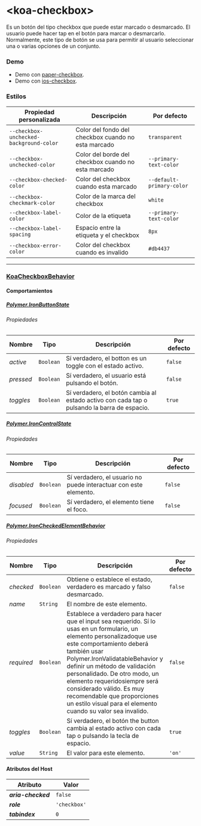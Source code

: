 # &lt;koa-checkbox&gt;

Es un botón del tipo checkbox que puede estar marcado o desmarcado. El usuario puede hacer tap en el botón para marcar o desmarcarlo. Normalmente, este tipo de botón se usa para permitir al usuario seleccionar una o varias opciones de un conjunto.

### Demo

* Demo con [paper-checkbox](https://elements.polymer-project.org/elements/paper-checkbox?view=demo).
* Demo con [ios-checkbox](https://kingofapp.github.io/ios-checkbox).

### Estilos

Propiedad personalizada | Descripción | Por defecto
----------------|-------------|--------
`--checkbox-unchecked-background-color` | Color del fondo del checkbox cuando no esta marcado | `transparent`
`--checkbox-unchecked-color` | Color del borde del checkbox cuando no esta marcado | `--primary-text-color`
`--checkbox-checked-color` | Color del checkbox cuando esta marcado | `--default-primary-color`
`--checkbox-checkmark-color` | Color de la marca del checkbox | `white`
`--checkbox-label-color` | Color de la etiqueta | `--primary-text-color`
`--checkbox-label-spacing` | Espacio entre la etiqueta y el checkbox | `8px`
`--checkbox-error-color` | Color del checkbox cuando es invalido | `#db4437`

---

### [KoaCheckboxBehavior](https://github.com/KingofApp/koa-behaviors/blob/master/koa-checkbox-behavior.html)

#### Comportamientos

##### [Polymer.IronButtonState](https://elements.polymer-project.org/elements/iron-behaviors?active=Polymer.IronButtonState)

###### Propiedades

Nombre | Tipo | Descripción | Por defecto
-----|------|-------------|--------
*active* | `Boolean` | Sí verdadero, el botton es un toggle con el estado activo. | `false`
*pressed* | `Boolean` | Sí verdadero, el usuario está pulsando el botón. | `false`
*toggles* | `Boolean` | Sí verdadero, el botón cambia al estado activo con cada tap o pulsando la barra de espacio. | `true`

##### [Polymer.IronControlState](https://elements.polymer-project.org/elements/iron-behaviors?active=Polymer.IronControlState)

###### Propiedades

Nombre | Tipo | Descripción | Por defecto
-----|------|-------------|--------
*disabled* | `Boolean` | Sí verdadero, el usuario no puede interactuar con este elemento. | `false`
*focused* | `Boolean` | Sí verdadero, el elemento tiene el foco. | `false`

##### [Polymer.IronCheckedElementBehavior](https://elements.polymer-project.org/elements/iron-checked-element-behavior)

###### Propiedades

Nombre | Tipo | Descripción | Por defecto
-----|------|-------------|--------
*checked* | `Boolean` | Obtiene o establece el estado, verdadero es marcado y falso desmarcado. | `false`
*name* | `String` | El nombre de este elemento. |
*required* | `Boolean` | Establece a verdadero para hacer que el input sea requerido. Sí lo usas en un formulario, un elemento personalizadoque use este comportamiento deberá también usar Polymer.IronValidatableBehavior y definir un método de validación personalidado. De otro modo, un elemento requeridosiempre será considerado válido. Es muy recomendable que proporciones un estilo visual para el elemento cuando  su valor sea invalido. | `false`
*toggles* | `Boolean` | Sí verdadero, el botón the button cambia al estado activo con cada tap o pulsando la tecla de espacio. | `true`
*value* | `String` | El valor para este elemento. | `'on'`

#### Atributos del Host

Atributo | Valor
----------|------
***aria-checked*** | `false`
***role*** | `'checkbox'`
***tabindex*** | `0`
